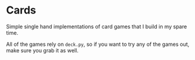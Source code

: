 # Cards
Simple single hand implementations of card games
 that I build in my spare time.

All of the games rely on `deck.py`, so if you want
to try any of the games out, make sure you grab it
 as well.